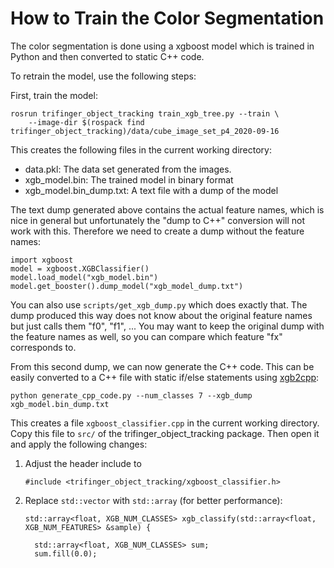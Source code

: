 # How to Train the Color Segmentation

The color segmentation is done using a xgboost model which is trained in Python
and then converted to static C++ code.

To retrain the model, use the following steps:

First, train the model:

    rosrun trifinger_object_tracking train_xgb_tree.py --train \
        --image-dir $(rospack find trifinger_object_tracking)/data/cube_image_set_p4_2020-09-16

This creates the following files in the current working directory:

- data.pkl: The data set generated from the images.
- xgb_model.bin: The trained model in binary format
- xgb_model.bin_dump.txt: A text file with a dump of the model

The text dump generated above contains the actual feature names, which is nice
in general but unfortunately the "dump to C++" conversion will not work with
this.  Therefore we need to create a dump without the feature names:

    import xgboost
    model = xgboost.XGBClassifier()
    model.load_model("xgb_model.bin")
    model.get_booster().dump_model("xgb_model_dump.txt")

You can also use `scripts/get_xgb_dump.py` which does exactly that.  The dump
produced this way does not know about the original feature names but just calls
them "f0", "f1", ...
You may want to keep the original dump with the feature names as well, so you
can compare which feature "fx" corresponds to.

From this second dump, we can now generate the C++ code.  This
can be easily converted to a C++ file with static if/else statements using
[xgb2cpp](https://github.com/popcorn/xgb2cpp):

    python generate_cpp_code.py --num_classes 7 --xgb_dump xgb_model.bin_dump.txt

This creates a file `xgboost_classifier.cpp` in the current working directory.
Copy this file to `src/` of the trifinger_object_tracking package.  Then open
it and apply the following changes:

1. Adjust the header include to

       #include <trifinger_object_tracking/xgboost_classifier.h>

2. Replace `std::vector` with `std::array` (for better performance):

       std::array<float, XGB_NUM_CLASSES> xgb_classify(std::array<float, XGB_NUM_FEATURES> &sample) {

         std::array<float, XGB_NUM_CLASSES> sum;
         sum.fill(0.0);
